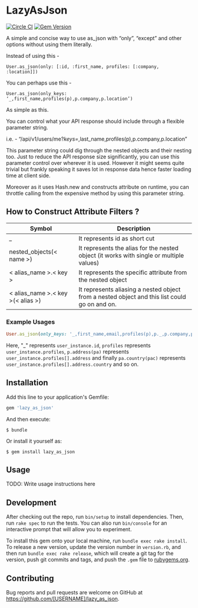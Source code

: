 # LazyAsJson

[![Circle CI](https://circleci.com/gh/we4tech/lazy-as-json.svg?style=svg)](https://circleci.com/gh/we4tech/lazy-as-json)
[![Gem Version](https://badge.fury.io/rb/lazy_as_json.svg)](https://badge.fury.io/rb/lazy_as_json)

A simple and concise way to use as_json with “only”, “except” and other options without using them literally.

Instead of using this -

`User.as_json(only: [:id, :first_name, profiles: [:company, :location]])`

You can perhaps use this -

`User.as_json(only_keys: ‘_,first_name,profiles(p),p.company,p.location’)`

As simple as this.

You can control what your API response should include through a flexible parameter string.

i.e. - “/api/v1/users/me?_keys=_,last_name,profiles(p),p.company,p.location”

This parameter string could dig through the nested objects and their nesting too.
Just to reduce the API response size significantly, you can use this parameter control over wherever it is used.
However it might seems quite trivial but frankly speaking it saves lot in response data hence faster loading time at client side.

Moreover as it uses Hash.new and constructs attribute on runtime, you can throttle calling from the expensive method by using this parameter string.

## How to Construct Attribute Filters ?

|Symbol|Description|
|---|---|
|_|It represents id as short cut|
|nested_objects(< name >)|It represents the alias for the nested object (it works with single or multiple values)|
|< alias_name >.< key >|It represents the specific attribute from the nested object|
|< alias_name >.< key >(< alias >)|It represents aliasing a nested object from a nested object and this list could go on and on.|

### Example Usages

```ruby
User.as_json(only_keys: '_,first_name,email,profiles(p),p._,p.company,p.address(pa),pa.city,pa.country(pac),pac.iso_code')
```

Here, "_" represents `user_instance.id`, `profiles` represents `user_instance.profiles`, `p.address(pa)` represents `user_instance.profiles[].address` and finally `pa.country(pac)` represents `user_instance.profiles[].address.country` and so on.

## Installation

Add this line to your application's Gemfile:

```ruby
gem 'lazy_as_json'
```

And then execute:

    $ bundle

Or install it yourself as:

    $ gem install lazy_as_json

## Usage

TODO: Write usage instructions here

## Development

After checking out the repo, run `bin/setup` to install dependencies. Then, run `rake spec` to run the tests. You can also run `bin/console` for an interactive prompt that will allow you to experiment.

To install this gem onto your local machine, run `bundle exec rake install`. To release a new version, update the version number in `version.rb`, and then run `bundle exec rake release`, which will create a git tag for the version, push git commits and tags, and push the `.gem` file to [rubygems.org](https://rubygems.org).

## Contributing

Bug reports and pull requests are welcome on GitHub at https://github.com/[USERNAME]/lazy_as_json.
